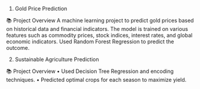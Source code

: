 1. Gold Price Prediction
   
📚 Project Overview
A machine learning project to predict gold prices based on historical data and financial indicators. The model is trained on various features such as commodity prices, stock indices, interest rates, and global economic indicators.
Used Random Forest Regression to predict the outcome.

2. Sustainable Agriculture Prediction
   
📚 Project Overview
•	Used Decision Tree Regression and encoding techniques.
•	Predicted optimal crops for each season to maximize yield.


